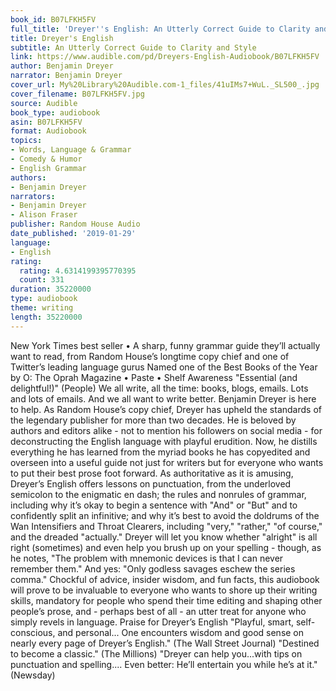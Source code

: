 ```yaml
---
book_id: B07LFKH5FV
full_title: 'Dreyer''s English: An Utterly Correct Guide to Clarity and Style'
title: Dreyer's English
subtitle: An Utterly Correct Guide to Clarity and Style
link: https://www.audible.com/pd/Dreyers-English-Audiobook/B07LFKH5FV
author: Benjamin Dreyer
narrator: Benjamin Dreyer
cover_url: My%20Library%20Audible.com-1_files/41uIMs7+WuL._SL500_.jpg
cover_filename: B07LFKH5FV.jpg
source: Audible
book_type: audiobook
asin: B07LFKH5FV
format: Audiobook
topics:
- Words, Language & Grammar
- Comedy & Humor
- English Grammar
authors:
- Benjamin Dreyer
narrators:
- Benjamin Dreyer
- Alison Fraser
publisher: Random House Audio
date_published: '2019-01-29'
language:
- English
rating:
  rating: 4.6314199395770395
  count: 331
duration: 35220000
type: audiobook
theme: writing
length: 35220000
---
```

New York Times best seller • A sharp, funny grammar guide they’ll actually want to read, from Random House’s longtime copy chief and one of Twitter’s leading language gurus
Named one of the Best Books of the Year by O: The Oprah Magazine • Paste • Shelf Awareness
"Essential (and delightful!)" (People)
We all write, all the time: books, blogs, emails. Lots and lots of emails. And we all want to write better. Benjamin Dreyer is here to help.
As Random House’s copy chief, Dreyer has upheld the standards of the legendary publisher for more than two decades. He is beloved by authors and editors alike - not to mention his followers on social media - for deconstructing the English language with playful erudition. Now, he distills everything he has learned from the myriad books he has copyedited and overseen into a useful guide not just for writers but for everyone who wants to put their best prose foot forward.
As authoritative as it is amusing, Dreyer’s English offers lessons on punctuation, from the underloved semicolon to the enigmatic en dash; the rules and nonrules of grammar, including why it’s okay to begin a sentence with "And" or "But" and to confidently split an infinitive; and why it’s best to avoid the doldrums of the Wan Intensifiers and Throat Clearers, including "very," "rather," "of course," and the dreaded "actually." Dreyer will let you know whether "alright" is all right (sometimes) and even help you brush up on your spelling - though, as he notes, "The problem with mnemonic devices is that I can never remember them."
And yes: "Only godless savages eschew the series comma."
Chockful of advice, insider wisdom, and fun facts, this audiobook will prove to be invaluable to everyone who wants to shore up their writing skills, mandatory for people who spend their time editing and shaping other people’s prose, and - perhaps best of all - an utter treat for anyone who simply revels in language.
Praise for Dreyer’s English
"Playful, smart, self-conscious, and personal... One encounters wisdom and good sense on nearly every page of Dreyer’s English." (The Wall Street Journal)
"Destined to become a classic." (The Millions)
"Dreyer can help you...with tips on punctuation and spelling.... Even better: He’ll entertain you while he’s at it." (Newsday)
